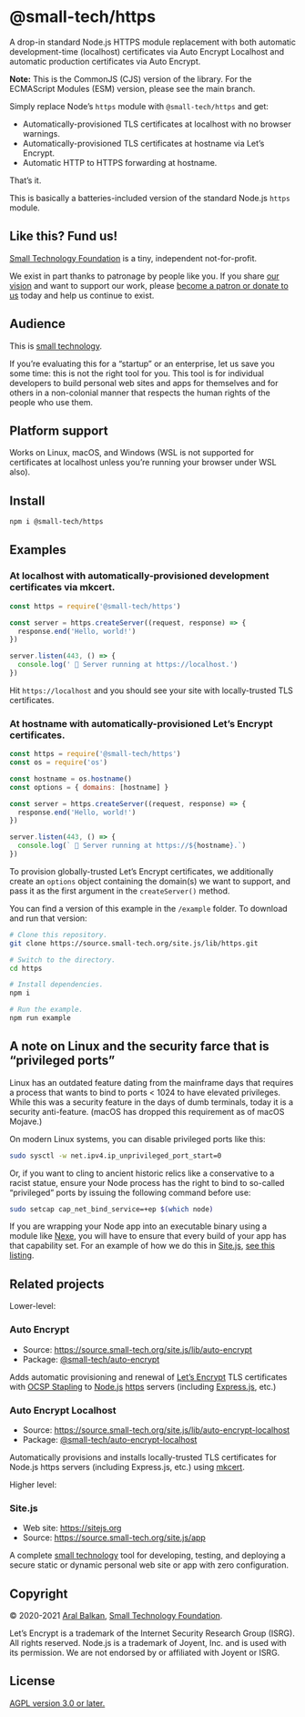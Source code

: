 # @small-tech/https

A drop-in standard Node.js HTTPS module replacement with both automatic development-time (localhost) certificates via Auto Encrypt Localhost and automatic production certificates via Auto Encrypt.

__Note:__ This is the CommonJS (CJS) version of the library. For the ECMAScript Modules (ESM) version, please see the main branch.

Simply replace Node’s `https` module with `@small-tech/https` and get:

  - Automatically-provisioned TLS certificates at localhost with no browser warnings.
  - Automatically-provisioned TLS certificates at hostname via Let’s Encrypt.
  - Automatic HTTP to HTTPS forwarding at hostname.

That’s it.

This is basically a batteries-included version of the standard Node.js `https` module.

## Like this? Fund us!

[Small Technology Foundation](https://small-tech.org) is a tiny, independent not-for-profit.

We exist in part thanks to patronage by people like you. If you share [our vision](https://small-tech.org/about/#small-technology) and want to support our work, please [become a patron or donate to us](https://small-tech.org/fund-us) today and help us continue to exist.

## Audience

This is [small technology](https://small-tech.org/about/#small-technology).

If you’re evaluating this for a “startup” or an enterprise, let us save you some time: this is not the right tool for you. This tool is for individual developers to build personal web sites and apps for themselves and for others in a non-colonial manner that respects the human rights of the people who use them.

## Platform support

Works on Linux, macOS, and Windows (WSL is not supported for certificates at localhost unless you’re running your browser under WSL also).

## Install

```sh
npm i @small-tech/https
```

## Examples

### At localhost with automatically-provisioned development certificates via mkcert.

```js
const https = require('@small-tech/https')

const server = https.createServer((request, response) => {
  response.end('Hello, world!')
})

server.listen(443, () => {
  console.log(' 🎉 Server running at https://localhost.')
})
```

Hit `https://localhost` and you should see your site with locally-trusted TLS certificates.

### At hostname with automatically-provisioned Let’s Encrypt certificates.

```js
const https = require('@small-tech/https')
const os = require('os')

const hostname = os.hostname()
const options = { domains: [hostname] }

const server = https.createServer((request, response) => {
  response.end('Hello, world!')
})

server.listen(443, () => {
  console.log(` 🎉 Server running at https://${hostname}.`)
})
```

To provision globally-trusted Let’s Encrypt certificates, we additionally create an `options` object containing the domain(s) we want to support, and pass it as the first argument in the `createServer()` method.

You can find a version of this example in the `/example` folder. To download and run that version:

```sh
# Clone this repository.
git clone https://source.small-tech.org/site.js/lib/https.git

# Switch to the directory.
cd https

# Install dependencies.
npm i

# Run the example.
npm run example
```

## A note on Linux and the security farce that is “privileged ports”

Linux has an outdated feature dating from the mainframe days that requires a process that wants to bind to ports < 1024 to have elevated privileges. While this was a security feature in the days of dumb terminals, today it is a security anti-feature. (macOS has dropped this requirement as of macOS Mojave.)

On modern Linux systems, you can disable privileged ports like this:

```sh
sudo sysctl -w net.ipv4.ip_unprivileged_port_start=0
```

Or, if you want to cling to ancient historic relics like a conservative to a racist statue, ensure your Node process has the right to bind to so-called “privileged” ports by issuing the following command before use:

```sh
sudo setcap cap_net_bind_service=+ep $(which node)
```

If you are wrapping your Node app into an executable binary using a module like [Nexe](https://github.com/nexe/nexe), you will have to ensure that every build of your app has that capability set. For an example of how we do this in [Site.js](https://sitejs.org), [see this listing](https://source.ind.ie/site.js/app/blob/master/bin/lib/ensure.js#L124).

## Related projects

Lower-level:

### Auto Encrypt

  - Source: https://source.small-tech.org/site.js/lib/auto-encrypt
  - Package: [@small-tech/auto-encrypt](https://www.npmjs.com/package/@small-tech/auto-encrypt)

Adds automatic provisioning and renewal of [Let’s Encrypt](https://letsencrypt.org) TLS certificates with [OCSP Stapling](https://letsencrypt.org/docs/integration-guide/#implement-ocsp-stapling) to [Node.js](https://nodejs.org) [https](https://nodejs.org/dist/latest-v12.x/docs/api/https.html) servers (including [Express.js](https://expressjs.com/), etc.)

### Auto Encrypt Localhost

  - Source: https://source.small-tech.org/site.js/lib/auto-encrypt-localhost
  - Package: [@small-tech/auto-encrypt-localhost](https://www.npmjs.com/package/@small-tech/auto-encrypt-localhost)

Automatically provisions and installs locally-trusted TLS certificates for Node.js https servers (including Express.js, etc.) using [mkcert](https://github.com/FiloSottile/mkcert/).

Higher level:

### Site.js

  - Web site: https://sitejs.org
  - Source: https://source.small-tech.org/site.js/app

A complete [small technology](https://small-tech.org/about/#small-technology) tool for developing, testing, and deploying a secure static or dynamic personal web site or app with zero configuration.

## Copyright

&copy; 2020-2021 [Aral Balkan](https://ar.al), [Small Technology Foundation](https://small-tech.org).

Let’s Encrypt is a trademark of the Internet Security Research Group (ISRG). All rights reserved. Node.js is a trademark of Joyent, Inc. and is used with its permission. We are not endorsed by or affiliated with Joyent or ISRG.

## License

[AGPL version 3.0 or later.](https://www.gnu.org/licenses/agpl-3.0.en.html)
